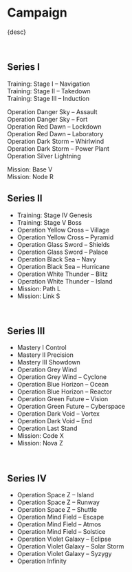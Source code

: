 # Campaign

{desc}

<br>

## Series I

Training: Stage I – Navigation  
Training: Stage II – Takedown  
Training: Stage III – Induction  

Operation Danger Sky – Assault  
Operation Danger Sky – Fort  
Operation Red Dawn – Lockdown  
Operation Red Dawn – Laboratory  
Operation Dark Storm – Whirlwind  
Operation Dark Storm – Power Plant  
Operation Silver Lightning  

Mission: Base V  
Mission: Node R  


## Series II

- Training: Stage IV  Genesis
- Training: Stage V  Boss
- Operation Yellow Cross – Village
- Operation Yellow Cross – Pyramid
- Operation Glass Sword – Shields
- Operation Glass Sword – Palace
- Operation Black Sea – Navy
- Operation Black Sea – Hurricane
- Operation White Thunder – Blitz
- Operation White Thunder – Island
- Mission: Path L
- Mission: Link S

<br>

## Series III

- Mastery I  Control
- Mastery II  Precision
- Mastery III  Showdown
- Operation Grey Wind
- Operation Grey Wind – Cyclone
- Operation Blue Horizon – Ocean
- Operation Blue Horizon – Reactor
- Operation Green Future – Vision
- Operation Green Future – Cyberspace
- Operation Dark Void – Vortex
- Operation Dark Void – End
- Operation Last Stand
- Mission: Code X
- Mission: Nova Z

<br>

## Series IV

- Operation Space Z – Island
- Operation Space Z – Runway
- Operation Space Z – Shuttle
- Operation Mind Field – Escape
- Operation Mind Field – Atmos
- Operation Mind Field – Solstice
- Operation Violet Galaxy – Eclipse
- Operation Violet Galaxy – Solar Storm
- Operation Violet Galaxy – Syzygy
- Operation Infinity